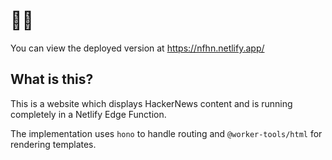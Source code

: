 # 🐱‍💻

You can view the deployed version at <https://nfhn.netlify.app/>

## What is this?

This is a website which displays HackerNews content and is running completely in a Netlify Edge Function.

The implementation uses `hono` to handle routing and `@worker-tools/html` for rendering templates.
